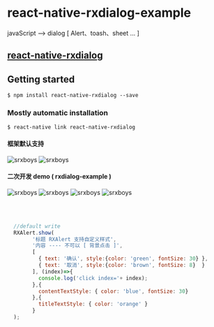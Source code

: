 # react-native-rxdialog-example

javaScript --> dialog [ Alert、toash、sheet ... ]

## [react-native-rxdialog](https://github.com/RXReactNative/react-native-rxdialog)

## Getting started

`$ npm install react-native-rxdialog --save`

### Mostly automatic installation

`$ react-native link react-native-rxdialog`

#### 框架默认支持
![srxboys](https://github.com/RXReactNative/react-native-rxdialog/blob/master/screen_img/1.png)
![srxboys](https://github.com/RXReactNative/react-native-rxdialog/blob/master/screen_img/2.png)

#### 二次开发 demo ( rxdialog-example )
![srxboys](https://github.com/RXReactNative/react-native-rxdialog/blob/master/screen_img/3.png)
![srxboys](https://github.com/RXReactNative/react-native-rxdialog/blob/master/screen_img/4.png)
![srxboys](https://github.com/RXReactNative/react-native-rxdialog/blob/master/screen_img/5.png)
![srxboys](https://github.com/RXReactNative/react-native-rxdialog-example/blob/master/screen_img/6.png)

<br /><br />


```js
  //default write
  RXAlert.show(
        '标题 RXAlert 支持自定义样式',
        '内容 ---- 不可以 [ 背景点击 ]',
        [
          { text: '确认', style:{color: 'green', fontSize: 30} },
          { text: '取消', style:{color: 'brown', fontSize: 8}  }
        ], (index)=>{
          console.log('click index='+ index);
        },{
          contentTextStyle: { color: 'blue', fontSize: 30}
        },{
          titleTextStyle: { color: 'orange' }
        }
  );
```      

<br /><br />